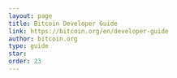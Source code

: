 ```yaml
---
layout: page
title: Bitcoin Developer Guide
link: https://bitcoin.org/en/developer-guide
author: bitcoin.org
type: guide
star: 
order: 23
---
```

